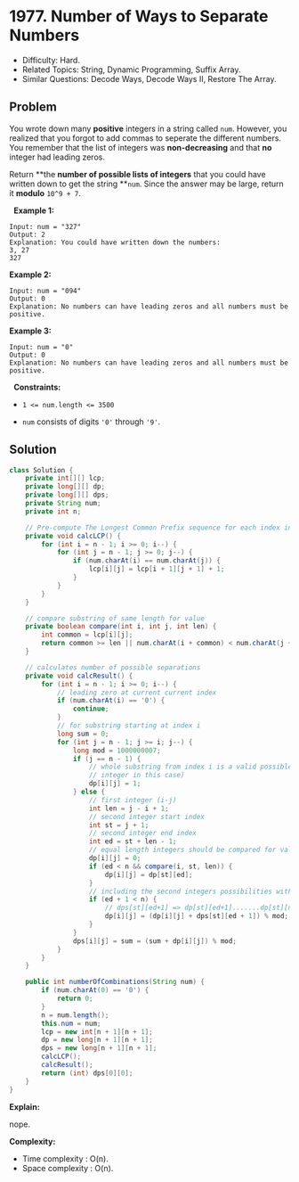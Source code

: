 # 1977. Number of Ways to Separate Numbers

- Difficulty: Hard.
- Related Topics: String, Dynamic Programming, Suffix Array.
- Similar Questions: Decode Ways, Decode Ways II, Restore The Array.

## Problem

You wrote down many **positive** integers in a string called ```num```. However, you realized that you forgot to add commas to seperate the different numbers. You remember that the list of integers was **non-decreasing** and that **no** integer had leading zeros.

Return **the **number of possible lists of integers** that you could have written down to get the string **```num```. Since the answer may be large, return it **modulo** ```10^9 + 7```.

 
**Example 1:**

```
Input: num = "327"
Output: 2
Explanation: You could have written down the numbers:
3, 27
327
```

**Example 2:**

```
Input: num = "094"
Output: 0
Explanation: No numbers can have leading zeros and all numbers must be positive.
```

**Example 3:**

```
Input: num = "0"
Output: 0
Explanation: No numbers can have leading zeros and all numbers must be positive.
```

 
**Constraints:**


	
- ```1 <= num.length <= 3500```
	
- ```num``` consists of digits ```'0'``` through ```'9'```.



## Solution

```java
class Solution {
    private int[][] lcp;
    private long[][] dp;
    private long[][] dps;
    private String num;
    private int n;

    // Pre-compute The Longest Common Prefix sequence for each index in the string
    private void calcLCP() {
        for (int i = n - 1; i >= 0; i--) {
            for (int j = n - 1; j >= 0; j--) {
                if (num.charAt(i) == num.charAt(j)) {
                    lcp[i][j] = lcp[i + 1][j + 1] + 1;
                }
            }
        }
    }

    // compare substring of same length for value
    private boolean compare(int i, int j, int len) {
        int common = lcp[i][j];
        return common >= len || num.charAt(i + common) < num.charAt(j + common);
    }

    // calculates number of possible separations
    private void calcResult() {
        for (int i = n - 1; i >= 0; i--) {
            // leading zero at current current index
            if (num.charAt(i) == '0') {
                continue;
            }
            // for substring starting at index i
            long sum = 0;
            for (int j = n - 1; j >= i; j--) {
                long mod = 1000000007;
                if (j == n - 1) {
                    // whole substring from index i is a valid possible list of integer (single
                    // integer in this case)
                    dp[i][j] = 1;
                } else {
                    // first integer (i-j)
                    int len = j - i + 1;
                    // second integer start index
                    int st = j + 1;
                    // second integer end index
                    int ed = st + len - 1;
                    // equal length integers should be compared for value
                    dp[i][j] = 0;
                    if (ed < n && compare(i, st, len)) {
                        dp[i][j] = dp[st][ed];
                    }
                    // including the second integers possibilities with length greater than 1st one.
                    if (ed + 1 < n) {
                        // dps[st][ed+1] => dp[st][ed+1].......dp[st][n-1]
                        dp[i][j] = (dp[i][j] + dps[st][ed + 1]) % mod;
                    }
                }
                dps[i][j] = sum = (sum + dp[i][j]) % mod;
            }
        }
    }

    public int numberOfCombinations(String num) {
        if (num.charAt(0) == '0') {
            return 0;
        }
        n = num.length();
        this.num = num;
        lcp = new int[n + 1][n + 1];
        dp = new long[n + 1][n + 1];
        dps = new long[n + 1][n + 1];
        calcLCP();
        calcResult();
        return (int) dps[0][0];
    }
}
```

**Explain:**

nope.

**Complexity:**

* Time complexity : O(n).
* Space complexity : O(n).
